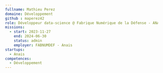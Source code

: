 ```yaml
---
fullname: Mathieu Perez
domaine: Développement
github : maperez42
role: Développeur data-science @ Fabrique Numérique de la Défense - ANAIS
missions:
  - start: 2023-11-27
    end: 2024-06-30
    status: admin
    employer: FABNUMDEF - Anais
startups:
  - Anais
competences:
  - Développement 
---
```

